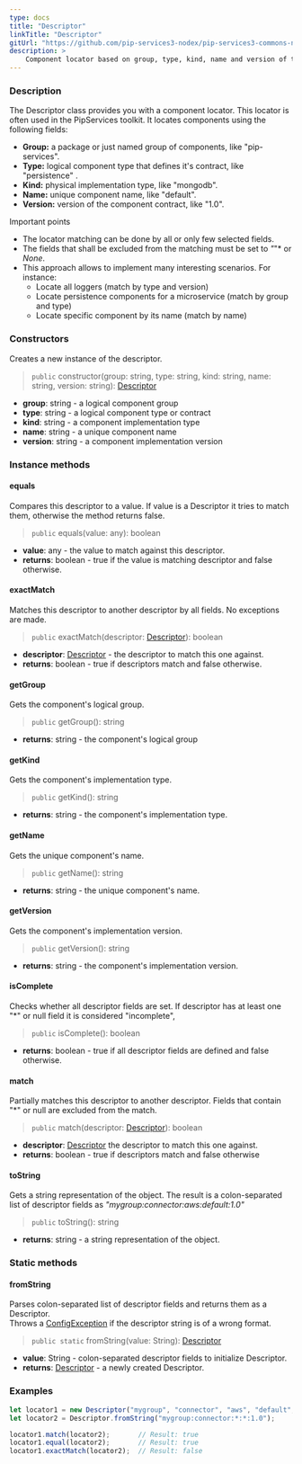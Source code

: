 ```yaml
---
type: docs
title: "Descriptor"
linkTitle: "Descriptor"
gitUrl: "https://github.com/pip-services3-nodex/pip-services3-commons-nodex"
description: >
    Component locator based on group, type, kind, name and version of the component.
---
```


### Description
The Descriptor class provides you with a component locator. This locator is often used in the PipServices toolkit. It locates components using the following fields:

- **Group:** a package or just named group of components, like "pip-services". 
- **Type:** logical component type that defines it's contract, like "persistence" .
- **Kind:** physical implementation type, like "mongodb".  
- **Name:** unique component name, like "default".  
- **Version:** version of the component contract, like "1.0".  

Important points

- The locator matching can be done by all or only few selected fields. 
- The fields that shall be excluded from the matching must be set to *"*"* or *None*.
- This approach allows to implement many interesting scenarios. For instance:
    - Locate all loggers (match by type and version)  
    - Locate persistence components for a microservice (match by group and type)  
    - Locate specific component by its name (match by name) 

### Constructors
Creates a new instance of the descriptor.

> `public` constructor(group: string, type: string, kind: string, name: string, version: string): [Descriptor]()

- **group**: string - a logical component group
- **type**: string - a logical component type or contract
- **kind**: string - a component implementation type
- **name**: string - a unique component name
- **version**: string - a component implementation version


### Instance methods

#### equals
Compares this descriptor to a value.
If value is a Descriptor it tries to match them,
otherwise the method returns false.

> `public` equals(value: any): boolean

- **value**: any - the value to match against this descriptor.
- **returns**: boolean - true if the value is matching descriptor and false otherwise.

#### exactMatch
Matches this descriptor to another descriptor by all fields.
No exceptions are made.

> `public` exactMatch(descriptor: [Descriptor]()): boolean

- **descriptor**: [Descriptor]() - the descriptor to match this one against.
- **returns**: boolean - true if descriptors match and false otherwise. 


#### getGroup
Gets the component's logical group.

> `public` getGroup(): string

- **returns**: string - the component's logical group

#### getKind
Gets the component's implementation type.

> `public` getKind(): string

- **returns**: string - the component's implementation type.
    

#### getName
Gets the unique component's name.

> `public` getName(): string

- **returns**: string - the unique component's name.

#### getVersion
Gets the component's implementation version.

> `public` getVersion(): string

- **returns**: string - the component's implementation version.

#### isComplete
Checks whether all descriptor fields are set.
If descriptor has at least one "*" or null field it is considered "incomplete",

> `public` isComplete(): boolean

- **returns**: boolean - true if all descriptor fields are defined and false otherwise.

#### match
Partially matches this descriptor to another descriptor.
Fields that contain "*" or null are excluded from the match.

> `public` match(descriptor: [Descriptor]()): boolean

- **descriptor**: [Descriptor]() the descriptor to match this one against.
- **returns**: boolean - true if descriptors match and false otherwise 

#### toString
Gets a string representation of the object.
The result is a colon-separated list of descriptor fields as
*"mygroup:connector:aws:default:1.0"*

> `public` toString(): string

- **returns**: string - a string representation of the object.

### Static methods

#### fromString
Parses colon-separated list of descriptor fields and returns them as a Descriptor.  
Throws a [ConfigException](../../errors/config_exception) if the descriptor string is of a wrong format.

> `public static` fromString(value: String): [Descriptor]()

- **value**: String - colon-separated descriptor fields to initialize Descriptor.
- **returns**: [Descriptor]() - a newly created Descriptor.

### Examples

```typescript
let locator1 = new Descriptor("mygroup", "connector", "aws", "default", "1.0");
let locator2 = Descriptor.fromString("mygroup:connector:*:*:1.0");

locator1.match(locator2);		// Result: true
locator1.equal(locator2);		// Result: true
locator1.exactMatch(locator2);	// Result: false

```
